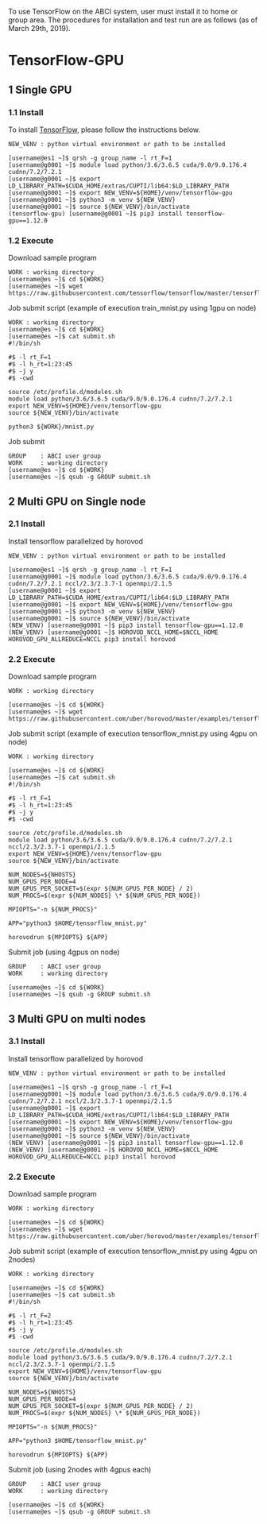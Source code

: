 To use TensorFlow on the ABCI system, user must install it to home or group area.
The procedures for installation and test run are as follows (as of March 29th, 2019).

# TensorFlow-GPU

## 1 Single GPU

### 1.1 Install

To install [TensorFlow](https://www.tensorflow.org/),
please follow the instructions below.

```
NEW_VENV : python virtual environment or path to be installed

[username@es1 ~]$ qrsh -g group_name -l rt_F=1
[username@g0001 ~]$ module load python/3.6/3.6.5 cuda/9.0/9.0.176.4 cudnn/7.2/7.2.1
[username@g0001 ~]$ export LD_LIBRARY_PATH=$CUDA_HOME/extras/CUPTI/lib64:$LD_LIBRARY_PATH
[username@g0001 ~]$ export NEW_VENV=${HOME}/venv/tensorflow-gpu
[username@g0001 ~]$ python3 -m venv ${NEW_VENV}
[username@g0001 ~]$ source ${NEW_VENV}/bin/activate
(tensorflow-gpu) [username@g0001 ~]$ pip3 install tensorflow-gpu==1.12.0
```

### 1.2 Execute

Download sample program
```
WORK : working directory
[username@es ~]$ cd ${WORK}
[username@es ~]$ wget https://raw.githubusercontent.com/tensorflow/tensorflow/master/tensorflow/examples/tutorials/mnist/mnist.py
```

Job submit script (example of execution train_mnist.py using 1gpu on node)
```
WORK : working directory
[username@es ~]$ cd ${WORK}
[username@es ~]$ cat submit.sh
#!/bin/sh

#$ -l rt_F=1
#$ -l h_rt=1:23:45
#$ -j y
#$ -cwd

source /etc/profile.d/modules.sh
module load python/3.6/3.6.5 cuda/9.0/9.0.176.4 cudnn/7.2/7.2.1
export NEW_VENV=${HOME}/venv/tensorflow-gpu
source ${NEW_VENV}/bin/activate

python3 ${WORK}/mnist.py
```

Job submit
```
GROUP    : ABCI user group
WORK     : working directory
[username@es ~]$ cd ${WORK}
[username@es ~]$ qsub -g GROUP submit.sh
```

## 2 Multi GPU on Single node

### 2.1 Install

Install tensorflow parallelized by horovod
```
NEW_VENV : python virtual environment or path to be installed

[username@es1 ~]$ qrsh -g group_name -l rt_F=1
[username@g0001 ~]$ module load python/3.6/3.6.5 cuda/9.0/9.0.176.4 cudnn/7.2/7.2.1 nccl/2.3/2.3.7-1 openmpi/2.1.5
[username@g0001 ~]$ export LD_LIBRARY_PATH=$CUDA_HOME/extras/CUPTI/lib64:$LD_LIBRARY_PATH
[username@g0001 ~]$ export NEW_VENV=${HOME}/venv/tensorflow-gpu
[username@g0001 ~]$ python3 -m venv ${NEW_VENV}
[username@g0001 ~]$ source ${NEW_VENV}/bin/activate
(NEW_VENV) [username@g0001 ~]$ pip3 install tensorflow-gpu==1.12.0
(NEW_VENV) [username@g0001 ~]$ HOROVOD_NCCL_HOME=$NCCL_HOME HOROVOD_GPU_ALLREDUCE=NCCL pip3 install horovod
```

### 2.2 Execute

Download sample program
```
WORK : working directory

[username@es ~]$ cd ${WORK}
[username@es ~]$ wget https://raw.githubusercontent.com/uber/horovod/master/examples/tensorflow_mnist.py
```


Job submit script (example of execution tensorflow_mnist.py using 4gpu on node)
```
WORK : working directory

[username@es ~]$ cd ${WORK}
[username@es ~]$ cat submit.sh
#!/bin/sh

#$ -l rt_F=1
#$ -l h_rt=1:23:45
#$ -j y
#$ -cwd

source /etc/profile.d/modules.sh
module load python/3.6/3.6.5 cuda/9.0/9.0.176.4 cudnn/7.2/7.2.1 nccl/2.3/2.3.7-1 openmpi/2.1.5
export NEW_VENV=${HOME}/venv/tensorflow-gpu
source ${NEW_VENV}/bin/activate

NUM_NODES=${NHOSTS}
NUM_GPUS_PER_NODE=4
NUM_GPUS_PER_SOCKET=$(expr ${NUM_GPUS_PER_NODE} / 2)
NUM_PROCS=$(expr ${NUM_NODES} \* ${NUM_GPUS_PER_NODE})

MPIOPTS="-n ${NUM_PROCS}"

APP="python3 $HOME/tensorflow_mnist.py"
          
horovodrun ${MPIOPTS} ${APP}
```

Submit job (using 4gpus on node)
```
GROUP    : ABCI user group
WORK     : working directory

[username@es ~]$ cd ${WORK}
[username@es ~]$ qsub -g GROUP submit.sh
```

## 3 Multi GPU on multi nodes

### 3.1 Install

Install tensorflow parallelized by horovod
```
NEW_VENV : python virtual environment or path to be installed

[username@es1 ~]$ qrsh -g group_name -l rt_F=1
[username@g0001 ~]$ module load python/3.6/3.6.5 cuda/9.0/9.0.176.4 cudnn/7.2/7.2.1 nccl/2.3/2.3.7-1 openmpi/2.1.5
[username@g0001 ~]$ export LD_LIBRARY_PATH=$CUDA_HOME/extras/CUPTI/lib64:$LD_LIBRARY_PATH
[username@g0001 ~]$ export NEW_VENV=${HOME}/venv/tensorflow-gpu
[username@g0001 ~]$ python3 -m venv ${NEW_VENV}
[username@g0001 ~]$ source ${NEW_VENV}/bin/activate
(NEW_VENV) [username@g0001 ~]$ pip3 install tensorflow-gpu==1.12.0
(NEW_VENV) [username@g0001 ~]$ HOROVOD_NCCL_HOME=$NCCL_HOME HOROVOD_GPU_ALLREDUCE=NCCL pip3 install horovod
```

### 2.2 Execute

Download sample program
```
WORK : working directory

[username@es ~]$ cd ${WORK}
[username@es ~]$ wget https://raw.githubusercontent.com/uber/horovod/master/examples/tensorflow_mnist.py
```


Job submit script (example of execution tensorflow_mnist.py using 4gpu on 2nodes)
```
WORK : working directory

[username@es ~]$ cd ${WORK}
[username@es ~]$ cat submit.sh
#!/bin/sh

#$ -l rt_F=2
#$ -l h_rt=1:23:45
#$ -j y
#$ -cwd

source /etc/profile.d/modules.sh
module load python/3.6/3.6.5 cuda/9.0/9.0.176.4 cudnn/7.2/7.2.1 nccl/2.3/2.3.7-1 openmpi/2.1.5
export NEW_VENV=${HOME}/venv/tensorflow-gpu
source ${NEW_VENV}/bin/activate

NUM_NODES=${NHOSTS}
NUM_GPUS_PER_NODE=4
NUM_GPUS_PER_SOCKET=$(expr ${NUM_GPUS_PER_NODE} / 2)
NUM_PROCS=$(expr ${NUM_NODES} \* ${NUM_GPUS_PER_NODE})

MPIOPTS="-n ${NUM_PROCS}"

APP="python3 $HOME/tensorflow_mnist.py"
          
horovodrun ${MPIOPTS} ${APP}
```

Submit job (using 2nodes with 4gpus each)
```
GROUP    : ABCI user group
WORK     : working directory

[username@es ~]$ cd ${WORK}
[username@es ~]$ qsub -g GROUP submit.sh
```

